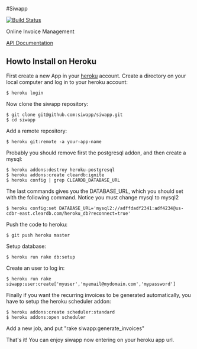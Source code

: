 #Siwapp

[![Build Status](https://travis-ci.org/siwapp/siwapp.svg?branch=master)](https://travis-ci.org/siwapp/siwapp)

Online Invoice Management

[API Documentation](https://github.com/siwapp/siwapp/blob/master/API_DOC.md)

## Howto Install on Heroku
First create a new App in your [heroku](http://www.heroku.com) account.
Create a directory on your local computer and log in to your heroku account:

    $ heroku login

Now clone the siwapp repository:

    $ git clone git@github.com:siwapp/siwapp.git
    $ cd siwapp

Add a remote repository:

    $ heroku git:remote -a your-app-name

Probably you should remove first the postgresql addon, and then create a mysql:

    $ heroku addons:destroy heroku-postgresql
    $ heroku addons:create cleardb:ignite
    $ heroku config | grep CLEARDB_DATABASE_URL

The last commands gives you the DATABASE_URL, which you should set with the following command.
Notice you must change mysql to mysql2

    $ heroku config:set DATABASE_URL='mysql2://adffdadf2341:adf4234@us-cdbr-east.cleardb.com/heroku_db?reconnect=true'

Push the code to heroku:

    $ git push heroku master

Setup database:

    $ heroku run rake db:setup

Create an user to log in:

    $ heroku run rake siwapp:user:create['myuser','myemail@mydomain.com','mypassword']

Finally if you want the recurring invoices to be generated automatically, you have to setup the heroku scheduler addon:

    $ heroku addons:create scheduler:standard
    $ heroku addons:open scheduler

Add a new job, and put "rake siwapp:generate_invoices"

That's it! You can enjoy siwapp now entering on your heroku app url.

